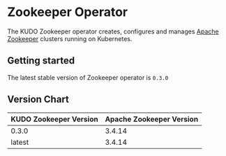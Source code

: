 # Zookeeper Operator

The KUDO Zookeeper operator creates, configures and manages [Apache Zookeeper](https://zookeeper.apache.org/) clusters running on Kubernetes.

## Getting started

The latest stable version of Zookeeper operator is `0.3.0`

## Version Chart

| KUDO Zookeeper Version | Apache Zookeeper Version |
| ---------------------- | ------------------------ |
| 0.3.0                  | 3.4.14                   |
| latest                 | 3.4.14                   |